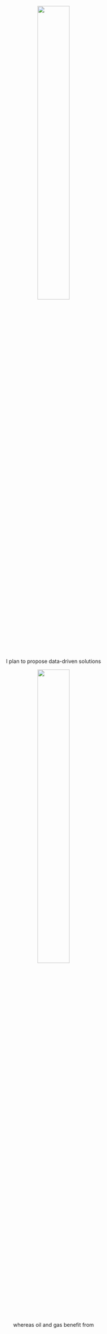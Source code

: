 <div align="center">
  <figure>
    <img src="http://octodex.github.com/images/Fintechtocat.png" width="45%" />
    <figcaption>I plan to propose data-driven solutions</figcaption>
  </figure>

  <figure>
    <img src="http://octodex.github.com/images/manufacturetocat.png" width="45%" />
    <figcaption>whereas oil and gas benefit from</figcaption>
  </figure>
</div>

